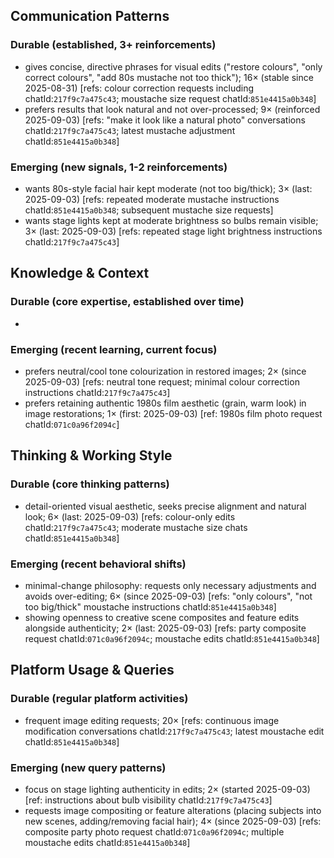 ## Communication Patterns
### Durable (established, 3+ reinforcements)
- gives concise, directive phrases for visual edits ("restore colours", "only correct colours", "add 80s mustache not too thick"); 16× (stable since 2025-08-31) [refs: colour correction requests including chatId:`217f9c7a475c43`; moustache size request chatId:`851e4415a0b348`]
- prefers results that look natural and not over-processed; 9× (reinforced 2025-09-03) [refs: "make it look like a natural photo" conversations chatId:`217f9c7a475c43`; latest mustache adjustment chatId:`851e4415a0b348`]

### Emerging (new signals, 1-2 reinforcements)
- wants 80s-style facial hair kept moderate (not too big/thick); 3× (last: 2025-09-03) [refs: repeated moderate mustache instructions chatId:`851e4415a0b348`; subsequent mustache size requests]
- wants stage lights kept at moderate brightness so bulbs remain visible; 3× (last: 2025-09-03) [refs: repeated stage light brightness instructions chatId:`217f9c7a475c43`]

## Knowledge & Context
### Durable (core expertise, established over time)
-  

### Emerging (recent learning, current focus)
- prefers neutral/cool tone colourization in restored images; 2× (since 2025-09-03) [refs: neutral tone request; minimal colour correction instructions chatId:`217f9c7a475c43`]
- prefers retaining authentic 1980s film aesthetic (grain, warm look) in image restorations; 1× (first: 2025-09-03) [ref: 1980s film photo request chatId:`071c0a96f2094c`]

## Thinking & Working Style
### Durable (core thinking patterns)
- detail-oriented visual aesthetic, seeks precise alignment and natural look; 6× (last: 2025-09-03) [refs: colour-only edits chatId:`217f9c7a475c43`; moderate mustache size chats chatId:`851e4415a0b348`]

### Emerging (recent behavioral shifts)
- minimal-change philosophy: requests only necessary adjustments and avoids over-editing; 6× (since 2025-09-03) [refs: "only colours", "not too big/thick" moustache instructions chatId:`851e4415a0b348`]
- showing openness to creative scene composites and feature edits alongside authenticity; 2× (last: 2025-09-03) [refs: party composite request chatId:`071c0a96f2094c`; moustache edits chatId:`851e4415a0b348`]

## Platform Usage & Queries
### Durable (regular platform activities)
- frequent image editing requests; 20× [refs: continuous image modification conversations chatId:`217f9c7a475c43`; latest moustache edit chatId:`851e4415a0b348`]

### Emerging (new query patterns)
- focus on stage lighting authenticity in edits; 2× (started 2025-09-03) [ref: instructions about bulb visibility chatId:`217f9c7a475c43`]
- requests image compositing or feature alterations (placing subjects into new scenes, adding/removing facial hair); 4× (since 2025-09-03) [refs: composite party photo request chatId:`071c0a96f2094c`; multiple moustache edits chatId:`851e4415a0b348`]